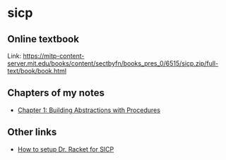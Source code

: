 # sicp

## Online textbook
Link: https://mitp-content-server.mit.edu/books/content/sectbyfn/books_pres_0/6515/sicp.zip/full-text/book/book.html

## Chapters of my notes
- [Chapter 1: Building Abstractions with Procedures](./01-building-abstractions-with-procedures.md)

## Other links
- [How to setup Dr. Racket for SICP](https://www.reddit.com/r/sicp/comments/mf0j95/sicp_compatibility_language/)